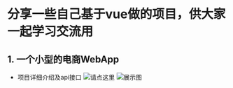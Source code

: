 # 分享一些自己基于vue做的项目，供大家一起学习交流用

## 1. 一个小型的电商WebApp

* 项目详细介绍及api接口 ![请点这里]('https://github.com/GanJiaJia/vue_project/tree/master/vue_test')
 ![展示图]('./img/shopstore.gif')
